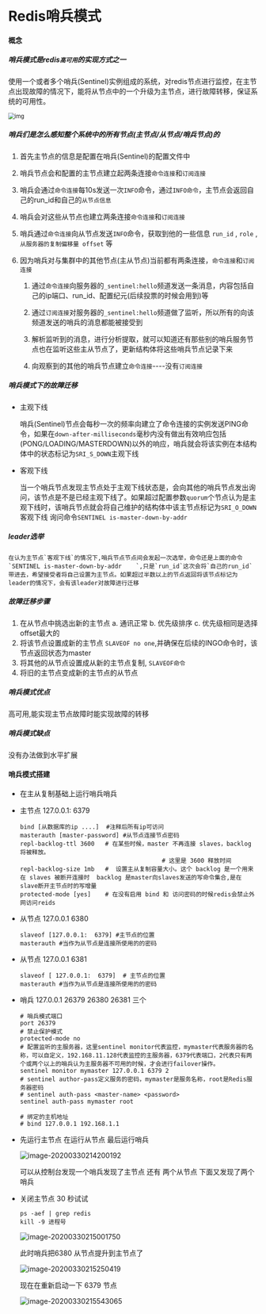 # Redis哨兵模式

#### 概念

##### 哨兵模式是redis`高可用`的实现方式之一
 使用一个或者多个哨兵(Sentinel)实例组成的系统，对redis节点进行监控，在主节点出现故障的情况下，能将从节点中的一个升级为主节点，进行故障转移，保证系统的可用性。

<img src="D:\Typora\data\image\5328368-5ece6944a49c6185.webp" alt="img" style="zoom: 80%;" />

##### 哨兵们是怎么感知整个系统中的所有节点(主节点/从节点/哨兵节点)的


1.  首先主节点的信息是配置在哨兵(Sentinel)的配置文件中
2.  哨兵节点会和配置的主节点建立起两条连接`命令连接`和`订阅连接`
3.  哨兵会通过`命令连接`每10s发送一次`INFO`命令，通过`INFO命令`，主节点会返回自己的run_id和自己的`从节点信息`
4.  哨兵会对这些从节点也建立两条连接`命令连接`和`订阅连接`
5.  哨兵通过`命令连接`向从节点发送`INFO`命令，获取到他的一些信息
     `run_id` , `role` , `从服务器的复制偏移量 offset`  等
6.  因为哨兵对与集群中的其他节点(主从节点)当前都有两条连接，`命令连接`和`订阅连接`
    
     1.  通过`命令连接`向服务器的`_sentinel:hello`频道发送一条消息，内容包括自己的ip端口、run_id、配置纪元(后续投票的时候会用到)等
    
    2.  通过`订阅连接`对服务器的`_sentinel:hello`频道做了监听，所以所有的向该频道发送的哨兵的消息都能被接受到
    3.  解析监听到的消息，进行分析提取，就可以知道还有那些别的哨兵服务节点也在监听这些主从节点了，更新结构体将这些哨兵节点记录下来
    4.  向观察到的其他的哨兵节点建立`命令连接`----没有`订阅连接`

##### 哨兵模式下的故障迁移
-   主观下线

    哨兵(Sentinel)节点会每秒一次的频率向建立了命令连接的实例发送PING命令，如果在`down-after-milliseconds`毫秒内没有做出有效响应包括(PONG/LOADING/MASTERDOWN)以外的响应，哨兵就会将该实例在本结构体中的状态标记为`SRI_S_DOWN`主观下线

-   客观下线

    当一个哨兵节点发现主节点处于主观下线状态是，会向其他的哨兵节点发出询问，该节点是不是已经主观下线了。如果超过配置参数`quorum`个节点认为是主观下线时，该哨兵节点就会将自己维护的结构体中该主节点标记为`SRI_O_DOWN`客观下线        询问命令`SENTINEL is-master-down-by-addr    `

##### leader选举


```
在认为主节点`客观下线`的情况下,哨兵节点节点间会发起一次选举，命令还是上面的命令`SENTINEL is-master-down-by-addr    `,只是`run_id`这次会将`自己的run_id`带进去，希望接受者将自己设置为主节点。如果超过半数以上的节点返回将该节点标记为leader的情况下，会有该leader对故障进行迁移
```

##### 故障迁移步骤

1.  在从节点中挑选出新的主节点
     a. 通讯正常
     b. 优先级排序
     c. 优先级相同是选择offset最大的
2.  将该节点设置成新的主节点 `SLAVEOF no one`,并确保在后续的INGO命令时，该节点返回状态为master
3.  将其他的从节点设置成从新的主节点复制, `SLAVEOF命令`
4.  将旧的主节点变成新的主节点的从节点

##### 哨兵模式优点

高可用,能实现主节点故障时能实现故障的转移

##### 哨兵模式缺点

没有办法做到水平扩展

#### 哨兵模式搭建

-   在主从复制基础上运行哨兵哨兵

-   主节点   127.0.0.1:  6379
    
    ```
    bind [从数据库的ip ....]  #注释后所有ip可访问 
    masterauth [master-password] #从节点连接节点密码
    repl-backlog-ttl 3600   # 在某些时候，master 不再连接 slaves，backlog 将被释放。
                                            # 这里是 3600 释放时间
    repl-backlog-size 1mb   #  设置主从复制容量大小。这个 backlog 是一个用来在 slaves 被断开连接时  backlog 是master向slaves发送的写命令集合,是在slave断开主节点时的写增量
    protected-mode [yes]    # 在没有启用 bind 和 访问密码的时候redis会禁止外网访问reids
    ```
    
    
    
-   从节点    127.0.0.1  6380
    ```
    slaveof [127.0.0.1:  6379] #主节点的位置 
    masterauth #当作为从节点是连接所使用的的密码
    ```
    
-   从节点    127.0.0.1   6381
    
    ```
    slaveof [ 127.0.0.1:  6379]  # 主节点的位置 
    masterauth #当作为从节点是连接所使用的的密码
    ```

-   哨兵  127.0.0.1 26379  26380    26381    三个

    ```
    # 哨兵模式端口
    port 26379
    # 禁止保护模式
    protected-mode no
    # 配置监听的主服务器，这里sentinel monitor代表监控，mymaster代表服务器的名称，可以自定义，192.168.11.128代表监控的主服务器，6379代表端口，2代表只有两个或两个以上的哨兵认为主服务器不可用的时候，才会进行failover操作。
    sentinel monitor mymaster 127.0.0.1 6379 2
    # sentinel author-pass定义服务的密码，mymaster是服务名称，root是Redis服务器密码
    # sentinel auth-pass <master-name> <password>
    sentinel auth-pass mymaster root
    
    # 绑定的主机地址
    # bind 127.0.0.1 192.168.1.1
    
    ```

-   先运行主节点 在运行从节点 最后运行哨兵

    ![image-20200330214200192](D:\Typora\data\image\image-20200330214200192.png)

    可以从控制台发现一个哨兵发现了主节点 还有 两个从节点  下面又发现了两个哨兵

-   关闭主节点 30 秒试试

    ```
    ps -aef | grep redis
    kill -9 进程号
    ```

    ![image-20200330215001750](D:\Typora\data\image\image-20200330215001750.png)

    此时哨兵把6380 从节点提升到主节点了

    ![image-20200330215250419](D:\Typora\data\image\image-20200330215250419.png)

    现在在重新启动一下 6379 节点

    ![image-20200330215543065](D:\Typora\data\image\image-20200330215543065.png)

    

